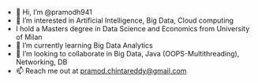 - 👋 Hi, I’m @pramodh941
- 👀 I’m interested in Artificial Intelligence, Big Data, Cloud computing
- I hold a Masters degree in Data Science and Economics from University of Milan
- 🌱 I’m currently learning Big Data Analytics
- 💞️ I’m looking to collaborate in Big Data, Java (OOPS-Multithreading), Networking, DB
- 📫 Reach me out at pramod.chintareddy@gmail.com

<!---
pramodh941/pramodh941 is a ✨ special ✨ repository because its `README.md` (this file) appears on your GitHub profile.
You can click the Preview link to take a look at your changes.
--->
